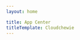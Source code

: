 ```yaml
---
layout: home

title: App Center
titleTemplate: Cloudchewie
---
```


<script setup>
import HomePage from '../components/HomePage.vue'
import HomePageTitle from '../components/HomePageTitle.vue'
import HomePageSection from '../components/HomePageSection.vue'
import HomeProjects from '../components/HomeProjects.vue'
import { primary, unimportant } from './data/projects'
</script>

<HomePage>
  <HomePageTitle>
    <template #title>App Center</template>
    <template #lead>
      我的开源项目中心
    </template>
  </HomePageTitle>
  <HomeProjects :projects="primary" />
  <HomePageSection>
    <template #title>其他</template>
    <template #lead>
      我开源的其他项目，这些项目并不是特别重要
    </template>
    <template #projects>
      <HomeProjects size="small" :projects="unimportant" />
    </template>
  </HomePageSection>
</HomePage>
